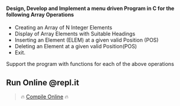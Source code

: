 #### Design, Develop and Implement a menu driven Program in C for the following Array Operations
* Creating an Array of N Integer Elements
* Display of Array Elements with Suitable Headings
* Inserting an Element (ELEM) at a given valid Position (POS)
* Deleting an Element at a given valid Position(POS)
* Exit.

Support the program with functions for each of the above operations
## Run Online @repl.it

> 🔥 [Compile Online](https://repl.it/@dntandan/arrayoperations) 🔥
